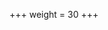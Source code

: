 +++
weight = 30
+++

<section data-background-iframe="mecEdit" data-background-interactive></section>
